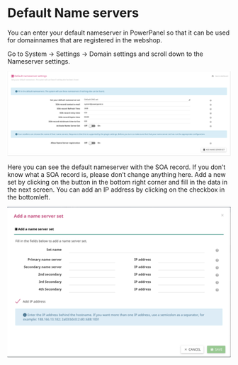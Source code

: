# Default Name servers

You can enter your default nameserver in PowerPanel so that it can be used for domainnames that are registered in the webshop.

Go to System -> Settings -> Domain settings and scroll down to the Nameserver settings.

![Default nameserver settings](/images/default_nameserver_settings.png)

Here you can see the default nameserver with the SOA record. If you don’t know what a SOA record is, please don’t change anything here.
Add a new set by clicking on the button in the bottom right corner and fill in the data in the next screen. You can add an IP address by clicking on the checkbox in the bottomleft.

![Add namserver set](/images/add_nameserver_set.png)
